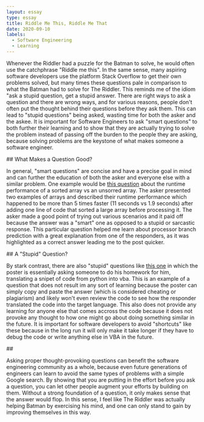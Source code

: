 ```yaml
---
layout: essay
type: essay
title: Riddle Me This, Riddle Me That
date: 2020-09-10
labels:
  - Software Engineering
  - Learning
---
```

<p>Whenever the Riddler had a puzzle for the Batman to solve, he would often use the catchphrase "Riddle me this". In the same sense, many aspiring software developers use the platform Stack Overflow to get their own problems solved, but many times these questions pale in comparison to what the Batman had to solve for The Riddler. This reminds me of the idiom "ask a stupid question, get a stupid answer. There are right ways to ask a question and there are wrong ways, and for various reasons, people don't often put the thought behind their questions before they ask them. This can lead to "stupid questions" being asked, wasting time for both the asker and the askee. It is important for Software Engineers to ask "smart questions" to both further their learning and to show that they are actually trying to solve the problem instead of passing off the burden to the people they are asking, because solving problems are the keystone of what makes someone a software engineer.</p>
## What Makes a Question Good?
<p>In general, "smart questions" are concise and have a precise goal in mind and can further the education of both the asker and everyone else with a similar problem. One example would be <a href= https://stackoverflow.com/questions/11227809/why-is-processing-a-sorted-array-faster-than-processing-an-unsorted-array>this question</a> about the runtime performance of a sorted array vs an unsorred array. The asker presented two examples of arrays and described their runtime performance which happened to be more than 5 times faster (11 seconds vs 1.9 seconds) after adding one line of code that sorted a large array before processing it. The asker made a good point of trying out various scenarios and it paid off because the answer was a "smart" one as opposed to a stupid or sarcastic response. This particular question helped me learn about processor branch prediction with a great explanation from one of the responders, as it was highlighted as a correct answer leading me to the post quicker.</p>
## A "Stupid" Question?
<p>By stark contrast, there are also "stupid" questions like <a href= https://stackoverflow.com/questions/63840573/can-anyone-please-convert-this-python-code-to-vba>this one</a> in which the poster is essentially asking someone to do his homework for him, translating a snipet of code from python into vba. This is an example of a question that does not result im any sort of learning because the poster can simply copy and paste the answer (which is considered cheating or plagiarism) and likely won't even review the code to see how the responder translated the code into the target language. This also does not provide any learning for anyone else that comes accross the code because it does not provoke any thought to how one might go about doing something similar in the future. It is important for software developers to avoid "shortcuts" like these because in the long run it will only make it take longer if they have to debug the code or write anything else in VBA in the future.  </p>
## 
<p>Asking proper thought-provoking questions can benefit the software engineering community as a whole, because even future generations of engineers can learn to avoid the same types of problems with a simple Google search. By showing that you are putting in the effort before you ask a question, you can let other people augment your efforts by building on them. Without a strong foundation of a question, it only makes sense that the answer would flop. In this sense, I feel like The Riddler was actually helping Batman by exercising his mind, and one can only stand to gain by improving themselves in this way. </p>
